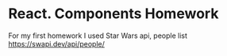 # React. Components Homework

For my first homework I used Star Wars api, people list
https://swapi.dev/api/people/
